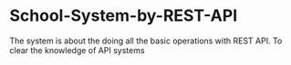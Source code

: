 # School-System-by-REST-API
The system is about the doing all the basic operations with REST API. To clear the knowledge of API systems

